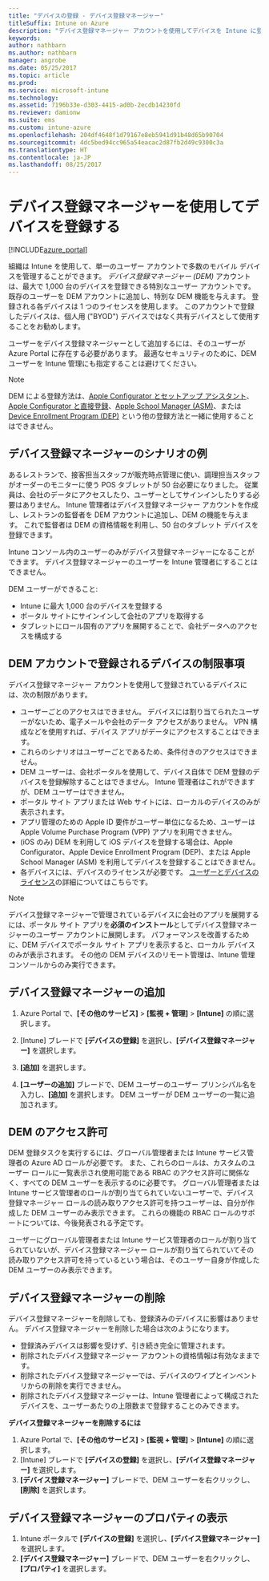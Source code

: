 ```yaml
---
title: "デバイスの登録 - デバイス登録マネージャー"
titleSuffix: Intune on Azure
description: "デバイス登録マネージャー アカウントを使用してデバイスを Intune に登録します。 \""
keywords: 
author: nathbarn
ms.author: nathbarn
manager: angrobe
ms.date: 05/25/2017
ms.topic: article
ms.prod: 
ms.service: microsoft-intune
ms.technology: 
ms.assetid: 7196b33e-d303-4415-ad0b-2ecdb14230fd
ms.reviewer: damionw
ms.suite: ems
ms.custom: intune-azure
ms.openlocfilehash: 204df4648f1d79167e8eb5941d91b48d65b90704
ms.sourcegitcommit: 4dc5bed94cc965a54eacac2d87fb2d49c9300c3a
ms.translationtype: HT
ms.contentlocale: ja-JP
ms.lasthandoff: 08/25/2017
---
```

# <a name="enroll-devices-using-device-enrollment-manager"></a>デバイス登録マネージャーを使用してデバイスを登録する

[!INCLUDE[azure_portal](./includes/azure_portal.md)]

組織は Intune を使用して、単一のユーザー アカウントで多数のモバイル デバイスを管理することができます。 *デバイス登録マネージャー (DEM)* アカウントは、最大で 1,000 台のデバイスを登録できる特別なユーザー アカウントです。 既存のユーザーを DEM アカウントに追加し、特別な DEM 機能を与えます。 登録される各デバイスは 1 つのライセンスを使用します。 このアカウントで登録したデバイスは、個人用 ("BYOD") デバイスではなく共有デバイスとして使用することをお勧めします。  

ユーザーをデバイス登録マネージャーとして追加するには、そのユーザーが Azure Portal に存在する必要があります。 最適なセキュリティのために、DEM ユーザーを Intune 管理にも指定することは避けてください。

>[!NOTE]
>DEM による登録方法は、[Apple Configurator とセットアップ アシスタント](apple-configurator-setup-assistant-enroll-ios.md)、[Apple Configurator と直接登録](apple-configurator-direct-enroll-ios.md)、[Apple School Manager (ASM)](apple-school-manager-set-up-ios.md)、または [Device Enrollment Program (DEP)](device-enrollment-program-enroll-ios.md) という他の登録方法と一緒に使用することはできません。

## <a name="example-of-a-device-enrollment-manager-scenario"></a>デバイス登録マネージャーのシナリオの例

あるレストランで、接客担当スタッフが販売時点管理に使い、調理担当スタッフがオーダーのモニターに使う POS タブレットが 50 台必要になりました。 従業員は、会社のデータにアクセスしたり、ユーザーとしてサインインしたりする必要はありません。 Intune 管理者はデバイス登録マネージャー アカウントを作成し、レストランの監督者を DEM アカウントに追加し、DEM の機能を与えます。 これで監督者は DEM の資格情報を利用し、50 台のタブレット デバイスを登録できます。

Intune コンソール内のユーザーのみがデバイス登録マネージャーになることができます。 デバイス登録マネージャーのユーザーを Intune 管理者にすることはできません。

DEM ユーザーができること:

-   Intune に最大 1,000 台のデバイスを登録する
-   ポータル サイトにサインインして会社のアプリを取得する
-   タブレットにロール固有のアプリを展開することで、会社データへのアクセスを構成する

## <a name="limitations-of-devices-that-are-enrolled-with-a-dem-account"></a>DEM アカウントで登録されるデバイスの制限事項

デバイス登録マネージャー アカウントを使用して登録されているデバイスには、次の制限があります。

  - ユーザーごとのアクセスはできません。 デバイスには割り当てられたユーザーがないため、電子メールや会社のデータ アクセスがありません。 VPN 構成などを使用すれば、デバイス アプリがデータにアクセスすることはできます。
  - これらのシナリオはユーザーごとであるため、条件付きのアクセスはできません。
  - DEM ユーザーは、会社ポータルを使用して、デバイス自体で DEM 登録のデバイスを登録解除することはできません。 Intune 管理者はこれができますが、DEM ユーザーはできません。
  - ポータル サイト アプリまたは Web サイトには、ローカルのデバイスのみが表示されます。
  - アプリ管理のための Apple ID 要件がユーザー単位になるため、ユーザーは Apple Volume Purchase Program (VPP) アプリを利用できません。
  - (iOS のみ) DEM を利用して iOS デバイスを登録する場合は、Apple Configurator、Apple Device Enrollment Program (DEP)、または Apple School Manager (ASM) を利用してデバイスを登録することはできません。
  - 各デバイスには、デバイスのライセンスが必要です。 [ユーザーとデバイスのライセンス](licenses-assign.md#how-user-and-device-licenses-affect-access-to-services)の詳細についてはこちらです。


> [!NOTE]
> デバイス登録マネージャーで管理されているデバイスに会社のアプリを展開するには、ポータル サイト アプリを**必須のインストール**としてデバイス登録マネージャーのユーザー アカウントに展開します。
> パフォーマンスを改善するために、DEM デバイスでポータル サイト アプリを表示すると、ローカル デバイスのみが表示されます。 その他の DEM デバイスのリモート管理は、Intune 管理コンソールからのみ実行できます。


## <a name="add-a-device-enrollment-manager"></a>デバイス登録マネージャーの追加

1.  Azure Portal で、**[その他のサービス]** > **[監視 + 管理]** > **[Intune]** の順に選択します。

2.  [Intune] ブレードで **[デバイスの登録]** を選択し、**[デバイス登録マネージャー]** を選択します。

3.  **[追加]** を選択します。

4.  **[ユーザーの追加]** ブレードで、DEM ユーザーのユーザー プリンシパル名を入力し、**[追加]** を選択します。 DEM ユーザーが DEM ユーザーの一覧に追加されます。

## <a name="permissions-for-dem"></a>DEM のアクセス許可

DEM 登録タスクを実行するには、グローバル管理者または Intune サービス管理者の Azure AD ロールが必要です。 また、これらのロールは、カスタムのユーザー ロールに一覧表示され使用可能である RBAC のアクセス許可に関係なく、すべての DEM ユーザーを表示するのに必要です。 グローバル管理者または Intune サービス管理者のロールが割り当てられていないユーザーで、デバイス登録マネージャー ロールの読み取りアクセス許可を持つユーザーは、自分が作成した DEM ユーザーのみ表示できます。 これらの機能の RBAC ロールのサポートについては、今後発表される予定です。

ユーザーにグローバル管理者または Intune サービス管理者のロールが割り当てられていないが、デバイス登録マネージャー ロールが割り当てられていてその読み取りアクセス許可を持っているという場合は、そのユーザー自身が作成した DEM ユーザーのみ表示できます。

## <a name="remove-a-device-enrollment-manager"></a>デバイス登録マネージャーの削除

デバイス登録マネージャーを削除しても、登録済みのデバイスに影響はありません。 デバイス登録マネージャーを削除した場合は次のようになります。

-   登録済みデバイスは影響を受けず、引き続き完全に管理されます。
-   削除されたデバイス登録マネージャー アカウントの資格情報は有効なままです。
-   削除されたデバイス登録マネージャーでは、デバイスのワイプとインベントリからの削除を実行できません。
-   削除されたデバイス登録マネージャーは、Intune 管理者によって構成されたデバイスを、ユーザーあたりの上限数まで登録することのみできます。

**デバイス登録マネージャーを削除するには**

1. Azure Portal で、**[その他のサービス]** > **[監視 + 管理]** > **[Intune]** の順に選択します。
2. [Intune] ブレードで **[デバイスの登録]** を選択し、**[デバイス登録マネージャー]** を選択します。
3. **[デバイス登録マネージャー]** ブレードで、DEM ユーザーを右クリックし、**[削除]** を選択します。

## <a name="view-the-properties-of-a-device-enrollment-manager"></a>デバイス登録マネージャーのプロパティの表示

1. Intune ポータルで **[デバイスの登録]** を選択し、**[デバイス登録マネージャー]** を選択します。
2. **[デバイス登録マネージャー]** ブレードで、DEM ユーザーを右クリックし、**[プロパティ]** を選択します。
